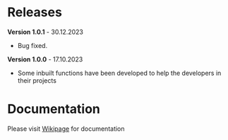 # Releases

**Version 1.0.1** - 30.12.2023

- Bug fixed.
  
**Version 1.0.0** - 17.10.2023

- Some inbuilt functions have been developed to help the developers in their projects

# Documentation

Please visit [Wikipage](https://github.com/arwebcs/vaults/wiki) for documentation
